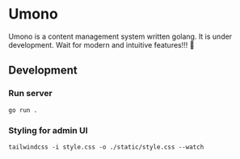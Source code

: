 # Umono

Umono is a content management system written golang. It is under development. Wait for modern and intuitive features!!! 🥳

## Development

### Run server
`go run .`

### Styling for admin UI
`tailwindcss -i style.css -o ./static/style.css --watch`